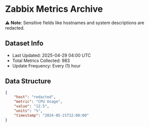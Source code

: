 # Zabbix Metrics Archive

⚠️ **Note**: Sensitive fields like hostnames and system descriptions are redacted.

## Dataset Info
- Last Updated: 2025-04-29 04:00 UTC
- Total Metrics Collected: 983
- Update Frequency: Every (1) hour

## Data Structure
```json
{
    "host": "redacted",
    "metric": "CPU Usage",
    "value": "12.5",
    "units": "%",
    "timestamp": "2024-05-21T12:00:00"
}
```
